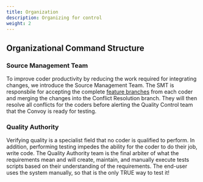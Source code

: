 ```yaml
---
title: Organization
description: Organizing for control
weight: 2
---
```


## Organizational Command Structure

### Source Management Team

To improve coder productivity by reducing the work required for integrating changes, we introduce the Source Management Team. The SMT is responsbile for accepting the complete [feature branches](../practices/#fractal-based-development) from each coder and merging the changes into the Conflict Resolution branch. They will then resolve all conflicts for the coders before alerting the Quality Control team that the Convoy is ready for testing.

### Quality Authority

Verifying quality is a specialist field that no coder is qualified to perform. In addition, performing testing impedes the ability for the coder to do their job, write code. The Quality Authority team is the final arbiter of what the requirements mean and will create, maintain, and manually execute tests scripts based on their understanding of the requirements. The end-user uses the system manually, so that is the only TRUE way to test it!